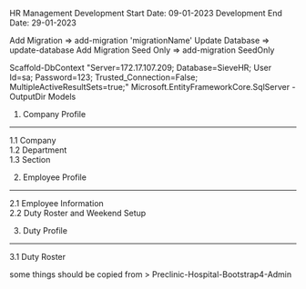 HR Management
Development Start Date: 09-01-2023
Development End Date: 29-01-2023


Add Migration =>  add-migration 'migrationName'
Update Database =>  update-database
Add Migration Seed Only => add-migration SeedOnly

Scaffold-DbContext "Server=172.17.107.209; Database=SieveHR; User Id=sa; Password=123; Trusted_Connection=False; MultipleActiveResultSets=true;" Microsoft.EntityFrameworkCore.SqlServer -OutputDir Models

1. Company Profile
------------------------------
1.1 Company<br/>
1.2 Department<br/>
1.3 Section<br/>

2. Employee Profile
------------------------------
2.1 Employee Information<br/>
2.2 Duty Roster and Weekend Setup<br/>


3. Duty Profile
------------------------------
3.1 Duty Roster


some things should be copied from > Preclinic-Hospital-Bootstrap4-Admin

